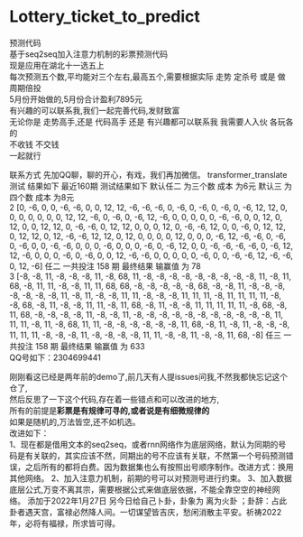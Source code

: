 # Lottery_ticket_to_predict
预测代码  
基于seq2seq加入注意力机制的彩票预测代码  
现是应用在湖北十一选五上  
每次预测五个数,平均能对三个左右,最高五个,需要根据实际 走势 定杀号 或是 做 周期倍投  
5月份开始做的,5月份合计盈利7895元  
有兴趣的可以联系我,我们一起完善代码,发财致富  
无论你是 走势高手,还是 代码高手 还是 有兴趣都可以联系我 我需要人入伙 各玩各的  
不收钱 不交钱  
一起就行  


联系方式 先加QQ聊，聊的开心，有戏，我们再加微信。
transformer_translate 测试 结果如下
最近160期 测试结果如下  默认任二 为三个数  成本  为6元   默认三 为四个数  成本  为8元   
2 [0, -6, 0, 0, -6, -6, 0, 0, 12, 12, -6, -6, -6, 0, -6, 0, -6, 0, -6, 0, -6, 12, 12, 0, 0, 0, 0, 0, 0, 0, 12, 12, -6, 0, -6, 0, -6, 12, -6, 0, 0, 0, 0, 0, -6, -6, 0, 0, 12, 0, 12, 0, 0, 12, 12, 0, -6, -6, 0, 12, 12, 0, 0, 0, 12, 0, -6, -6, 12, 0, 0, -6, 0, 12, 12, 0, 12, 12, 0, 12, -6, -6, 12, 12, 0, 12, 0, 0, 0, 0, 12, 0, 0, 0, -6, 12, -6, -6, 0, -6, 0, -6, 0, 0, -6, -6, 0, 0, 0, -6, 0, 0, 0, -6, 0, -6, 12, 0, 0, -6, -6, -6, -6, 0, -6, 12, 12, -6, 0, 0, 0, -6, 0, -6, 0, 0, 12, -6, -6, 0, 0, 0, 0, 0, -6, 0, 0, -6, -6, 12, -6, -6, 0, 12, -6]
任二 一共投注 158 期 最终结果 输赢值 为 78  
3 [-8, -8, 11, -8, -8, -8, 11, -8, 68, 11, -8, -8, -8, -8, -8, -8, -8, -8, -8, 11, -8, 11, 68, -8, 11, 11, -8, -8, 11, 11, 68, 68, -8, -8, -8, -8, -8, 68, -8, -8, 11, -8, -8, -8, -8, -8, -8, -8, 11, -8, 11, -8, -8, 11, 11, -8, -8, -8, 11, 11, 11, -8, 11, 11, 11, 11, -8, -8, 68, -8, 11, -8, -8, 11, 11, -8, 11, 68, -8, 11, -8, -8, 11, 11, 11, 11, 11, -8, 68, -8, 11, 68, -8, -8, -8, -8, 11, -8, -8, 11, -8, -8, -8, -8, -8, -8, -8, -8, -8, -8, -8, 11, 11, 11, -8, 11, -8, 68, 11, 11, -8, -8, -8, -8, -8, -8, 11, 68, -8, 11, -8, 11, -8, -8, -8, 11, 11, 11, -8, -8, -8, 11, -8, -8, -8, -8, 11, 11, -8, -8, 11, -8, -8, 11, 68, -8]
任三 一共投注 158 期 最终结果 输赢值 为 633  
QQ号如下：2304699441  


刚刚看这已经是两年前的demo了,前几天有人提issues问我,不然我都快忘记这个仓了,   
然后反思了一下这个代码,存在着一些错点和可以改进的地方,   
所有的前提是**彩票是有规律可寻的,或者说是有细微规律的**  
如果是随机的,万法皆空,还不如机选。   
改进如下：   
1、现在都是借用文本的seq2seq，或者rnn网络作为底层网络，默认为同期的号码是有关联的，其实应该不然，同期出的号不应该有关联，不然第一个号码预测错误，之后所有的都将白费。因为数据集也么有按照出号顺序制作。改进方式：换用其他网络。
2、加入注意力机制，前期的号可以对预测号进行约束。
3、加入数据底层公式,万变不离其宗，需要根据公式来做底层依据，不能全靠空空的神经网络。
                            添加于2022年1月27日
另今日给自己卜卦，卦象为 离为火卦 ；卦辞：占此卦者遇天宫，富禄必然降人间。一切谋望皆吉庆，愁闲消散主平安。祈祷2022年，必将有福禄，所求皆可得。
